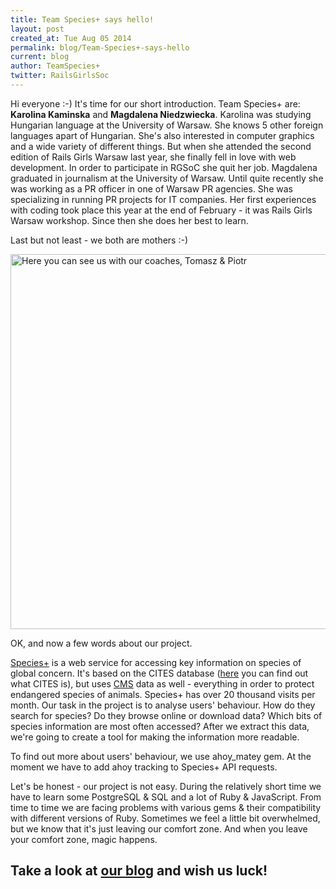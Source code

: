 ```yaml
---
title: Team Species+ says hello!
layout: post
created_at: Tue Aug 05 2014
permalink: blog/Team-Species+-says-hello
current: blog
author: TeamSpecies+
twitter: RailsGirlsSoc
---
```



Hi everyone :-) It's time for our short introduction. Team Species+ are: **Karolina Kaminska** and **Magdalena Niedzwiecka**. 
Karolina was studying Hungarian language at the University of Warsaw. She knows 5 other foreign languages apart of Hungarian. She's also interested in computer graphics and a wide variety of different things. But when she attended the second edition of Rails Girls Warsaw last year, she finally fell in love with web development. In order to participate in RGSoC she quit her job.
Magdalena graduated in journalism at the University of Warsaw. Until quite recently she was working as a PR officer in one of Warsaw PR agencies. She was specializing in running PR projects for IT companies. Her first experiences with coding took place this year at the end of February - it was Rails Girls Warsaw workshop. Since then she does her best to learn.

Last but not least - we both are mothers :-)

 <img src="http://i.imgur.com/vDcbsMr.jpg" width="600" title="Here you can see us with our coaches, Tomasz & Piotr">

OK, and now a few words about our project. 

[Species+](http://speciesplus.net) is a web service for accessing key information on species of global concern. It's based on the CITES database ([here](http://www.cites.org/) you can find out what CITES is), but uses [CMS](http://www.un.org/earthwatch/about/docs/Pdcms.htm) data as well - everything in order to protect endangered species of animals. 
Species+ has over 20 thousand visits per month. Our task in the project is to analyse users' behaviour. How do they search for species? Do they browse online or download data? Which bits of species information are most often accessed? After we extract this data, we're going to create a tool for making the information more readable. 

To find out more about users' behaviour, we use ahoy_matey gem. At the moment we have to add ahoy tracking to Species+ API requests.

Let's be honest - our project is not easy. During the relatively short time we have to learn some PostgreSQL & SQL and a lot of Ruby & JavaScript. From time to time we are facing problems with various gems & their compatibility with different versions of Ruby. Sometimes we feel a little bit overwhelmed, but we know that it's just leaving our comfort zone. And when you leave your comfort zone, magic happens. 

Take a look at [our blog](http://kamcoding.wordpress.com/) and wish us luck!
--
